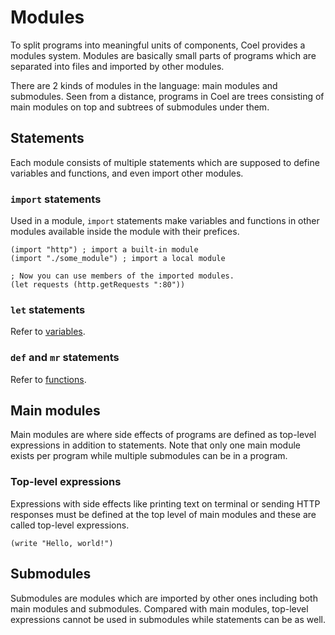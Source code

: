 # Modules

To split programs into meaningful units of components, Coel provides a modules
system.
Modules are basically small parts of programs which are separated into files
and imported by other modules.

There are 2 kinds of modules in the language: main modules and submodules.
Seen from a distance, programs in Coel are trees consisting of main modules on
top and subtrees of submodules under them.

## Statements

Each module consists of multiple statements which are supposed to define
variables and functions, and even import other modules.

### `import` statements

Used in a module, `import` statements make variables and functions in other
modules available inside the module with their prefices.

```coel
(import "http") ; import a built-in module
(import "./some_module") ; import a local module

; Now you can use members of the imported modules.
(let requests (http.getRequests ":80"))
```

### `let` statements

Refer to [variables](variables).

### `def` and `mr` statements

Refer to [functions](functions).

## Main modules

Main modules are where side effects of programs are defined as top-level
expressions in addition to statements.
Note that only one main module exists per program while multiple submodules can
be in a program.

### Top-level expressions

Expressions with side effects like printing text on terminal or sending HTTP
responses must be defined at the top level of main modules and these are called
top-level expressions.

```coel
(write "Hello, world!")
```

## Submodules

Submodules are modules which are imported by other ones including both main
modules and submodules.
Compared with main modules, top-level expressions cannot be used in submodules
while statements can be as well.
